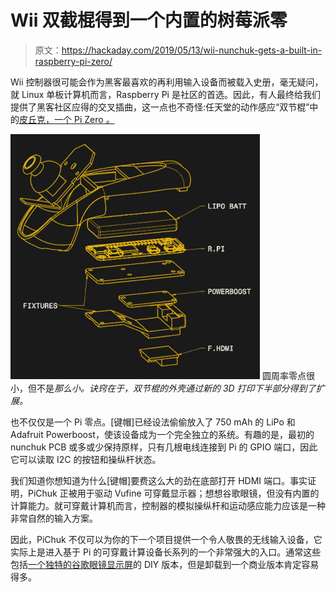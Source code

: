 # Wii 双截棍得到一个内置的树莓派零

> 原文：<https://hackaday.com/2019/05/13/wii-nunchuk-gets-a-built-in-raspberry-pi-zero/>

Wii 控制器很可能会作为黑客最喜欢的再利用输入设备而被载入史册，毫无疑问，就 Linux 单板计算机而言，Raspberry Pi 是社区的首选。因此，有人最终给我们提供了黑客社区应得的交叉插曲，这一点也不奇怪:任天堂的动作感应“双节棍”中的[皮丘克，一个 Pi Zero *。*](https://www.thingiverse.com/thing:3597240)

[![](img/eb4bcf7563bdf3b2539e19df5464bc27.png)](https://hackaday.com/wp-content/uploads/2019/05/pichuk_detail-themed.png) 圆周率零点很小，但不是*那么小。诀窍在于，双节棍的外壳通过新的 3D 打印下半部分得到了扩展。*

也不仅仅是一个 Pi 零点。[键帽]已经设法偷偷放入了 750 mAh 的 LiPo 和 Adafruit Powerboost，使该设备成为一个完全独立的系统。有趣的是，最初的 nunchuk PCB 或多或少保持原样，只有几根电线连接到 Pi 的 GPIO 端口，因此它可以读取 I2C 的按钮和操纵杆状态。

我们知道你想知道为什么[键帽]要费这么大的劲在底部打开 HDMI 端口。事实证明，PiChuk 正被用于驱动 Vufine 可穿戴显示器；想想谷歌眼镜，但没有内置的计算能力。就可穿戴计算机而言，控制器的模拟操纵杆和运动感应能力应该是一种非常自然的输入方案。

因此，PiChuk 不仅可以为你的下一个项目提供一个令人敬畏的无线输入设备，它实际上是进入基于 Pi 的可穿戴计算设备长系列的一个非常强大的入口。通常这些包括[一个独特的谷歌眼镜显示屏](https://hackaday.com/2017/08/03/hackaday-prize-entry-pi-driven-google-glass/)的 DIY 版本，但是卸载到一个商业版本肯定容易得多。